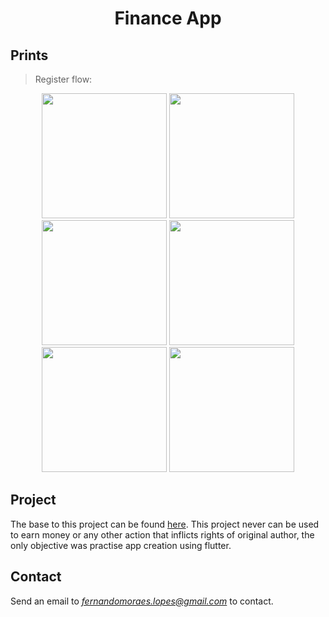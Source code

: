 <h1 align="center">Finance App</h1>

## Prints
> Register flow:
<p align="center">
<img width="200" src="https://i.pinimg.com/originals/49/02/2f/49022fd7e0d63ab4f4db030ff288c944.png">
<img width="200" src="https://i.pinimg.com/originals/14/c3/6c/14c36c08616cece9799ea6131a800eb3.png">
<img width="200" src="https://i.pinimg.com/originals/98/24/fe/9824fee13f554acb1f91cbf8bbba8231.png">
<img width="200" src="https://i.pinimg.com/originals/19/b6/8e/19b68ed46fd325dd9f87bf0f9df7bb08.png">
<img width="200" src="https://i.pinimg.com/originals/c8/83/a0/c883a0e931e77ff178f7bdb995fe6dc1.png">
<img width="200" src="https://i.pinimg.com/originals/ec/82/67/ec8267fe56e3254f2f1917c73e03decb.png">
</p>

## Project
The base to this project can be found [here]("https://www.behance.net/gallery/69579243/Finance-Mobile-App-UI-UX"). This project never can be used to earn money or any other action that inflicts rights of original author, the only objective was practise app creation using flutter.

## Contact
Send an email to *fernandomoraes.lopes@gmail.com* to contact.